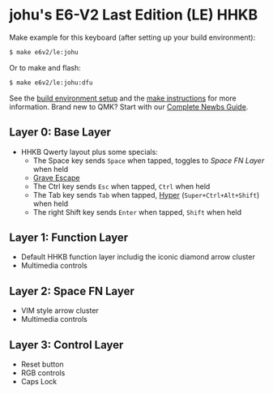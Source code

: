 # johu's E6-V2 Last Edition (LE) HHKB
Make example for this keyboard (after setting up your build environment):
```bash
$ make e6v2/le:johu
```

Or to make and flash:
```bash
$ make e6v2/le:johu:dfu
```

See the [build environment setup] and the [make instructions] for more
information. Brand new to QMK? Start with our [Complete Newbs Guide].

## Layer 0: Base Layer
* HHKB Qwerty layout plus some specials:
  * The Space key sends `Space` when tapped, toggles to *Space FN Layer* when held
  * [Grave Escape]
  * The Ctrl key sends `Esc` when tapped, `Ctrl` when held
  * The Tab key sends `Tab` when tapped, [Hyper] (`Super+Ctrl+Alt+Shift`) when held
  * The right Shift key sends `Enter` when tapped, `Shift` when held

## Layer 1: Function Layer
* Default HHKB function layer includig the iconic diamond arrow cluster
* Multimedia controls

## Layer 2: Space FN Layer
* VIM style arrow cluster
* Multimedia controls

## Layer 3: Control Layer
* Reset button
* RGB controls
* Caps Lock

[build environment setup]: https://docs.qmk.fm/#/getting_started_build_tools
[make instructions]: https://docs.qmk.fm/#/getting_started_make_guide
[Complete Newbs Guide]: https://docs.qmk.fm/#/newbs
[Grave Escape]: https://beta.docs.qmk.fm/features/feature_grave_esc
[Hyper]: http://brettterpstra.com/2012/12/08/a-useful-caps-lock-key
